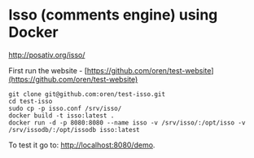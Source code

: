 # Isso (comments engine) using Docker

http://posativ.org/isso/

First run the website - [https://github.com/oren/test-website](https://github.com/oren/test-website)

    git clone git@github.com:oren/test-isso.git
    cd test-isso
    sudo cp -p isso.conf /srv/isso/
    docker build -t isso:latest .
    docker run -d -p 8080:8080 --name isso -v /srv/isso/:/opt/isso -v /srv/issodb/:/opt/issodb isso:latest

To test it go to: [http://localhost:8080/demo](http://localhost:8080/demo).

